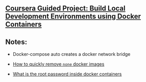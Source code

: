 ## [Coursera Guided Project: Build Local Development Environments using Docker Containers](https://www.coursera.org/projects/build-local-development-environments-using-docker-containers)

## Notes:

- Docker-compose auto creates a docker network bridge

- [How to quickly remove `none` docker images](https://www.codegrepper.com/code-examples/shell/how+to+remove+all+none+docker+images)

- [What is the root password inside docker containers](https://stackoverflow.com/questions/28721699/root-password-inside-a-docker-container)
